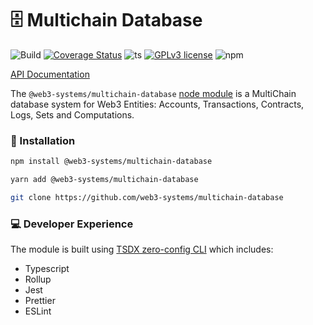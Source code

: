 # 🗄️ Multichain Database

![Build](https://github.com/web3-systems/multichain-database/actions/workflows/main.yml/badge.svg)
[![Coverage Status](https://coveralls.io/repos/github/web3-systems/multichain-database/badge.svg?branch=main)](https://coveralls.io/github/web3-systems/multichain-database?branch=main)
![ts](https://badgen.net/badge/-/TypeScript?icon=typescript&label&labelColor=blue&color=555555)
[![GPLv3 license](https://img.shields.io/badge/License-MIT-blue.svg)](http://perso.crans.org/besson/LICENSE.html)
![npm](https://img.shields.io/npm/v/@web3-systems/multichain-database)

[API Documentation](https://github.com/web3-systems/multichain-database/tree/main/docs) 

The `@web3-systems/multichain-database` [node module](https://www.npmjs.com/package/@web3-systems/multichain-database) is a MultiChain database system for Web3 Entities: Accounts, Transactions, Contracts, Logs, Sets and Computations.


### 💾 Installation

```sh
npm install @web3-systems/multichain-database
```

```sh
yarn add @web3-systems/multichain-database
```

```sh
git clone https://github.com/web3-systems/multichain-database
```

### 💻 Developer Experience

The module is built using [TSDX zero-config CLI](https://tsdx.io/) which includes:

- Typescript
- Rollup
- Jest
- Prettier
- ESLint
